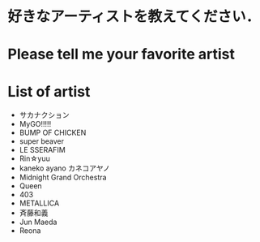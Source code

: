 # 好きなアーティストを教えてください．
# Please tell me your favorite artist 


# List of artist
- サカナクション
- MyGO!!!!!
- BUMP OF CHICKEN
- super beaver
- LE SSERAFIM
- Rin☆yuu
- kaneko ayano カネコアヤノ
- Midnight Grand Orchestra
- Queen
- 403
- METALLICA
- 斉藤和義
- Jun Maeda
- Reona

